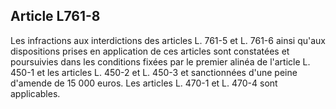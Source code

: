 Article L761-8
----
Les infractions aux interdictions des articles L. 761-5 et L. 761-6 ainsi qu'aux
dispositions prises en application de ces articles sont constatées et
poursuivies dans les conditions fixées par le premier alinéa de l'article L.
450-1 et les articles L. 450-2 et L. 450-3 et sanctionnées d'une peine d'amende
de 15 000 euros. Les articles L. 470-1 et L. 470-4 sont applicables.
